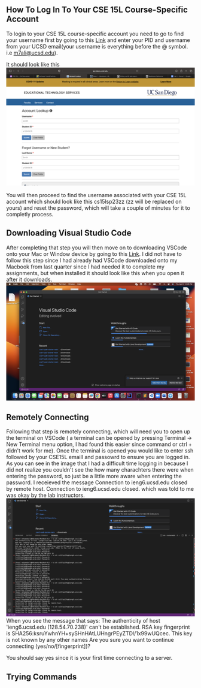 ## How To Log In To Your CSE 15L Course-Specific Account 

To login to your CSE 15L course-specific account you need to go to find your username first by going to this [Link](https://sdacs.ucsd.edu/~icc/index.php)
and enter your PID and username from your UCSD email(your username is everything before the @ symbol. i.e m7ali@ucsd.edu).


It should look like this
![Image](Passwordlookup.png)

You will then proceed to find the username associated with your CSE 15L account which should look like this cs15lsp23zz (zz will be replaced on yours) and reset the password, which will take a couple of minutes for it to completly process.

## Downloading Visual Studio Code

After completing that step you will then move on to downloading VSCode onto your Mac or Window device by going to this [Link](https://code.visualstudio.com/). I did not have to follow this step since I had already had VSCode downloaded onto my Macbook from last quarter since I had needed it to complete my assignments, but when installed it should look like this when you open it after it downloads.
![Image](VSCode.png)

## Remotely Connecting

Following that step is remotely connecting, which will need you to open up the terminal on VSCode ( a terminal can be opened by pressing Terminal → New Terminal menu option, I had found this easier since command or ctrl + didn't work for me). Once the terminal is opened you would like to enter ssh followed by your CSE15L emaill and passowrd to ensure you are logged in. As you can see in the image that I had a difficult time logging in because I did not realize you couldn't see the how many charachters there were when entering the password, so just be a little more aware when entering the password. I receieved the message Connection to ieng6.ucsd.edu closed by remote host. Connection to ieng6.ucsd.edu closed. which was told to me was okay by the lab instructors.
![Image](remoteconnecting2.png)
When you see the message that says: The authenticity of host 'ieng6.ucsd.edu (128.54.70.238)' can't be established.
RSA key fingerprint is SHA256:ksruYwhnYH+sySHnHAtLUHngrPEyZTDl/1x99wUQcec.
This key is not known by any other names
Are you sure you want to continue connecting (yes/no/[fingerprint])?

You should say yes since it is your first time connecting to a server.

## Trying Commands
